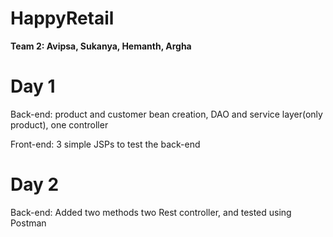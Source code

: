 # HappyRetail
**Team 2: Avipsa, Sukanya, Hemanth, Argha**

# Day 1
Back-end: product and customer bean creation, DAO and service layer(only product), one controller

Front-end: 3 simple JSPs to test the back-end

# Day 2
Back-end: Added two methods two Rest controller, and tested using Postman